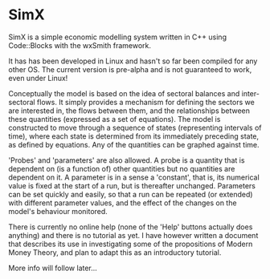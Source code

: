 # SimX
SimX is a simple economic modelling system written in C++ using Code::Blocks
with the wxSmith framework.

It has has been developed in Linux and hasn't so far been compiled for any other
OS. The current version is pre-alpha and is not guaranteed to work, even
under Linux!

Conceptually the model is based on the idea of sectoral balances and inter-sectoral
flows. It simply provides a mechanism for defining the sectors we are interested
in, the flows between them, and the relationships between these quantities
(expressed as a set of equations). The model is constructed to move through
a sequence of states (representing intervals of time), where each state is
determined from its immediately preceding state, as defined by equations.
Any of the quantities can be graphed against time.

'Probes' and 'parameters' are also allowed. A probe is a quantity that is
dependent on (is a function of) other quantities but no quantities are dependent
on it. A parameter is in a sense a 'constant', that is, its numerical value
is fixed at the start of a run, but is thereafter unchanged. Parameters
can be set quickly and easily, so that a run can be repeated (or extended)
with different parameter values, and the effect of the changes on the model's
behaviour monitored.

There is currently no online help (none of the 'Help' buttons actually does
anything) and there is no tutorial as yet. I have however written a document
that describes its use  in investigating some of the propositions of Modern
Money Theory, and plan to adapt this as an introductory tutorial.

More info will follow later...
